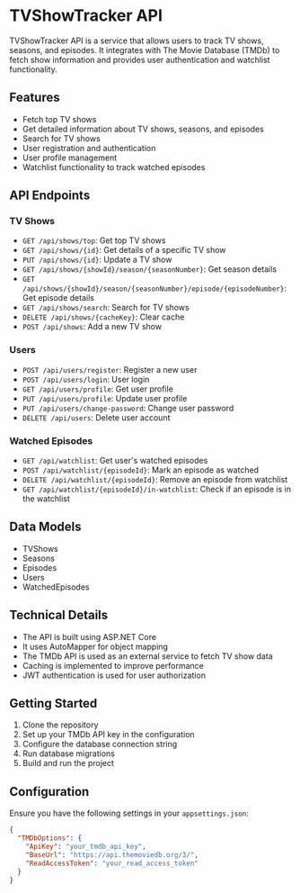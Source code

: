 # TVShowTracker API

TVShowTracker API is a service that allows users to track TV shows, seasons, and episodes. It integrates with The Movie Database (TMDb) to fetch show information and provides user authentication and watchlist functionality.

## Features

- Fetch top TV shows
- Get detailed information about TV shows, seasons, and episodes
- Search for TV shows
- User registration and authentication
- User profile management
- Watchlist functionality to track watched episodes

## API Endpoints

### TV Shows

- `GET /api/shows/top`: Get top TV shows
- `GET /api/shows/{id}`: Get details of a specific TV show
- `PUT /api/shows/{id}`: Update a TV show
- `GET /api/shows/{showId}/season/{seasonNumber}`: Get season details
- `GET /api/shows/{showId}/season/{seasonNumber}/episode/{episodeNumber}`: Get episode details
- `GET /api/shows/search`: Search for TV shows
- `DELETE /api/shows/{cacheKey}`: Clear cache
- `POST /api/shows`: Add a new TV show

### Users

- `POST /api/users/register`: Register a new user
- `POST /api/users/login`: User login
- `GET /api/users/profile`: Get user profile
- `PUT /api/users/profile`: Update user profile
- `PUT /api/users/change-password`: Change user password
- `DELETE /api/users`: Delete user account

### Watched Episodes

- `GET /api/watchlist`: Get user's watched episodes
- `POST /api/watchlist/{episodeId}`: Mark an episode as watched
- `DELETE /api/watchlist/{episodeId}`: Remove an episode from watchlist
- `GET /api/watchlist/{episodeId}/in-watchlist`: Check if an episode is in the watchlist

## Data Models

- TVShows
- Seasons
- Episodes
- Users
- WatchedEpisodes

## Technical Details

- The API is built using ASP.NET Core
- It uses AutoMapper for object mapping
- The TMDb API is used as an external service to fetch TV show data
- Caching is implemented to improve performance
- JWT authentication is used for user authorization

## Getting Started

1. Clone the repository
2. Set up your TMDb API key in the configuration
3. Configure the database connection string
4. Run database migrations
5. Build and run the project

## Configuration

Ensure you have the following settings in your `appsettings.json`:

```json
{
  "TMDbOptions": {
    "ApiKey": "your_tmdb_api_key",
    "BaseUrl": "https://api.themoviedb.org/3/",
    "ReadAccessToken": "your_read_access_token"
  }
}

